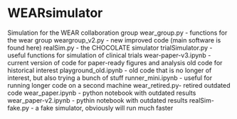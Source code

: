 # WEARsimulator
Simulation for the WEAR collaboration group</n>
</n>
wear_group.py - functions for the wear group</n>
weargroup_v2.py - new improved code (main software is found here)</n>
realSim.py - the CHOCOLATE simulator</n>
trialSimulator.py - useful functions for simulation of clinical trials</n>
wear-paper-v3.ipynb - current version of code for paper-ready figures and analysis</n>
</n>
</n>
old code for historical interest</n>
playground_old.ipynb - old code that is no longer of interest, but also trying a bunch of stuff</n>
runner_mini.ipynb - useful for running longer code on a second machine</n>
wear_retired.py- retired outdated code</n>
wear_paper.ipynb - python notebook with outdated results</n>
wear_paper-v2.ipynb - pythin notebook with outdated results</n>
realSim-fake.py - a fake simulator, obviously will run much faster</n>
